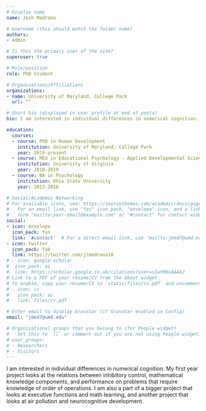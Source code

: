 ```yaml
---
# Display name
name: Josh Medrano

# Username (this should match the folder name)
authors:
- admin

# Is this the primary user of the site?
superuser: true

# Role/position
role: PhD Student

# Organizations/Affiliations
organizations:
- name: University of Maryland, College Park
  url: ""

# Short bio (displayed in user profile at end of posts)
bio: I am interested in individual differences in numerical cognition. At the moment, I am looking at how executive functions are linked to mathematical learning.

education:
  courses:
  - course: PhD in Human Development
    institution: University of Maryland, College Park
    year: 2019-present
  - course: MEd in Educational Psychology - Applied Developmental Science
    institution: University of Virginia
    year: 2018-2019
  - course: BA in Psychology
    institution: Ohio State University
    year: 2013-2016

# Social/Academic Networking
# For available icons, see: https://sourcethemes.com/academic/docs/page-builder/#icons
#   For an email link, use "fas" icon pack, "envelope" icon, and a link in the
#   form "mailto:your-email@example.com" or "#contact" for contact widget.
social:
- icon: envelope
  icon_pack: fas
  link: '#contact'  # For a direct email link, use "mailto:jmed7@umd.edu".
- icon: twitter
  icon_pack: fab
  link: https://twitter.com/jlmedrano10
# - icon: google-scholar
#  icon_pack: ai
#  link: https://scholar.google.co.uk/citations?user=sIwtMXoAAAAJ
# Link to a PDF of your resume/CV from the About widget.
# To enable, copy your resume/CV to `static/files/cv.pdf` and uncomment the lines below.
# - icon: cv
#   icon_pack: ai
#   link: files/cv.pdf

# Enter email to display Gravatar (if Gravatar enabled in Config)
email: "jmed7@umd.edu"

# Organizational groups that you belong to (for People widget)
#   Set this to `[]` or comment out if you are not using People widget.
# user_groups:
# - Researchers
# - Visitors
---
```


I am interested in individual differences in numerical cognition. My first year project looks at the relations between inhibitory control, mathematical knowledge components, and performance on problems that require knowledge of order of operations. I am also a part of a bigger project that looks at executive functions and math learning, and another project that looks at air pollution and neurocognitive development.
